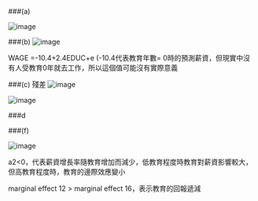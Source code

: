 ###(a)

![image](https://github.com/user-attachments/assets/88e9e558-6181-4a7e-af23-a83661624f4d)


###(b)
![image](https://github.com/user-attachments/assets/b019d6e3-fa48-4e78-be68-1ee95ac9a63d)


WAGE =-10.4+2.4EDUC+e   (-10.4代表教育年數= 0時的預測薪資，但現實中沒有人受教育0年就去工作，所以這個值可能沒有實際意義




###(c) 
殘差 
![image](https://github.com/user-attachments/assets/1012f560-2031-4a26-8cdc-4cce5bd86026)


![image](https://github.com/user-attachments/assets/cc8d4f0a-3e43-401c-8630-0e59d54a213c)

###d



###(f)

![image](https://github.com/user-attachments/assets/6b9c3202-7833-4fb6-865f-b5adfec9a96b)

a2<0，代表薪資增長率隨教育增加而減少，低教育程度時教育對薪資影響較大，但高教育程度時，教育的邊際效應變小

marginal effect 12 > marginal effect 16，表示教育的回報遞減
